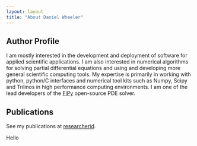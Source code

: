 ```yaml
---
layout: layout
title: "About Daniel Wheeler"
---
```


## Author Profile

I am mostly interested in the development and deployment of software
for applied scientific applications. I am also interested in numerical
algorithms for solving partial differential equations and using and
developing more general scientific computing tools. My expertise is
primarily in working with python, python/C interfaces and numerical
tool kits such as Numpy, Scipy and Trilinos in high performance
computing environments. I am one of the lead developers of the
[FiPy](http://www.ctcms.nist.gov/fipy) open-source PDE solver.

## Publications

See my publications at
[researcherid](http://www.researcherid.com/rid/C-8994-2009).
 
Hello
